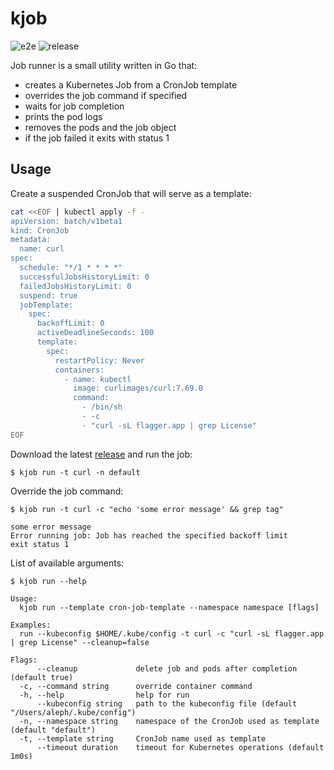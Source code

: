 # kjob

![e2e](https://github.com/stefanprodan/kjob/workflows/ci/badge.svg)
![release](https://github.com/stefanprodan/kjob/workflows/release/badge.svg)

Job runner is a small utility written in Go that:
* creates a Kubernetes Job from a CronJob template
* overrides the job command if specified
* waits for job completion
* prints the pod logs
* removes the pods and the job object
* if the job failed it exits with status 1

## Usage

Create a suspended CronJob that will serve as a template:

```bash
cat <<EOF | kubectl apply -f -
apiVersion: batch/v1beta1
kind: CronJob
metadata:
  name: curl
spec:
  schedule: "*/1 * * * *"
  successfulJobsHistoryLimit: 0
  failedJobsHistoryLimit: 0
  suspend: true
  jobTemplate:
    spec:
      backoffLimit: 0
      activeDeadlineSeconds: 100
      template:
        spec:
          restartPolicy: Never
          containers:
            - name: kubectl
              image: curlimages/curl:7.69.0
              command:
                - /bin/sh
                - -c
                - "curl -sL flagger.app | grep License"
EOF
```

Download the latest [release](https://github.com/stefanprodan/kjob/releases/latest) and run the job:

```text
$ kjob run -t curl -n default
```

Override the job command:

```text
$ kjob run -t curl -c "echo 'some error message' && grep tag"

some error message
Error running job: Job has reached the specified backoff limit
exit status 1
```

List of available arguments:

```text
$ kjob run --help

Usage:
  kjob run --template cron-job-template --namespace namespace [flags]

Examples:
  run --kubeconfig $HOME/.kube/config -t curl -c "curl -sL flagger.app | grep License" --cleanup=false

Flags:
      --cleanup             delete job and pods after completion (default true)
  -c, --command string      override container command
  -h, --help                help for run
      --kubeconfig string   path to the kubeconfig file (default "/Users/aleph/.kube/config")
  -n, --namespace string    namespace of the CronJob used as template (default "default")
  -t, --template string     CronJob name used as template
      --timeout duration    timeout for Kubernetes operations (default 1m0s)
```
